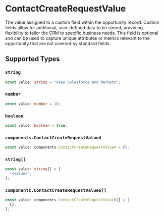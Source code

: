 # ContactCreateRequestValue

The value assigned to a custom field within the opportunity record. Custom fields allow for additional, user-defined data to be stored, providing flexibility to tailor the CRM to specific business needs. This field is optional and can be used to capture unique attributes or metrics relevant to the opportunity that are not covered by standard fields.


## Supported Types

### `string`

```typescript
const value: string = "Uses Salesforce and Marketo";
```

### `number`

```typescript
const value: number = 10;
```

### `boolean`

```typescript
const value: boolean = true;
```

### `components.ContactCreateRequestValue4`

```typescript
const value: components.ContactCreateRequestValue4 = {};
```

### `string[]`

```typescript
const value: string[] = [
  "<value>",
];
```

### `components.ContactCreateRequestValue6[]`

```typescript
const value: components.ContactCreateRequestValue6[] = [
  {},
];
```

